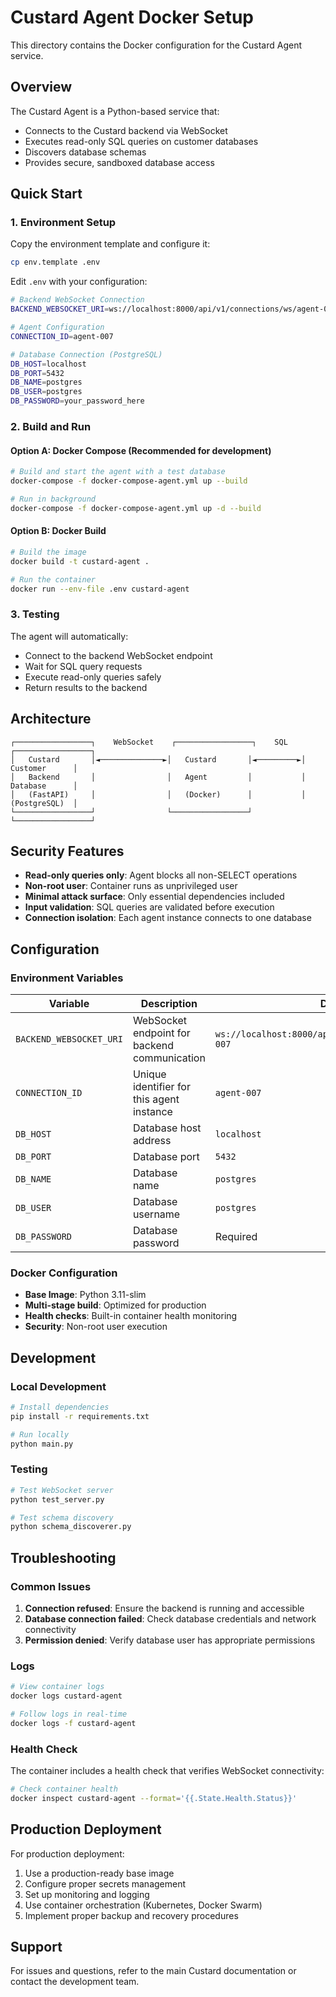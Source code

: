# Custard Agent Docker Setup

This directory contains the Docker configuration for the Custard Agent service.

## Overview

The Custard Agent is a Python-based service that:
- Connects to the Custard backend via WebSocket
- Executes read-only SQL queries on customer databases
- Discovers database schemas
- Provides secure, sandboxed database access

## Quick Start

### 1. Environment Setup

Copy the environment template and configure it:

```bash
cp env.template .env
```

Edit `.env` with your configuration:

```bash
# Backend WebSocket Connection
BACKEND_WEBSOCKET_URI=ws://localhost:8000/api/v1/connections/ws/agent-007

# Agent Configuration
CONNECTION_ID=agent-007

# Database Connection (PostgreSQL)
DB_HOST=localhost
DB_PORT=5432
DB_NAME=postgres
DB_USER=postgres
DB_PASSWORD=your_password_here
```

### 2. Build and Run

#### Option A: Docker Compose (Recommended for development)

```bash
# Build and start the agent with a test database
docker-compose -f docker-compose-agent.yml up --build

# Run in background
docker-compose -f docker-compose-agent.yml up -d --build
```

#### Option B: Docker Build

```bash
# Build the image
docker build -t custard-agent .

# Run the container
docker run --env-file .env custard-agent
```

### 3. Testing

The agent will automatically:
- Connect to the backend WebSocket endpoint
- Wait for SQL query requests
- Execute read-only queries safely
- Return results to the backend

## Architecture

```
┌─────────────────┐    WebSocket    ┌─────────────────┐    SQL    ┌─────────────────┐
│   Custard       │◄──────────────►│   Custard       │◄─────────►│   Customer      │
│   Backend       │                │   Agent         │           │   Database      │
│   (FastAPI)     │                │   (Docker)      │           │   (PostgreSQL)  │
└─────────────────┘                └─────────────────┘           └─────────────────┘
```

## Security Features

- **Read-only queries only**: Agent blocks all non-SELECT operations
- **Non-root user**: Container runs as unprivileged user
- **Minimal attack surface**: Only essential dependencies included
- **Input validation**: SQL queries are validated before execution
- **Connection isolation**: Each agent instance connects to one database

## Configuration

### Environment Variables

| Variable | Description | Default |
|----------|-------------|---------|
| `BACKEND_WEBSOCKET_URI` | WebSocket endpoint for backend communication | `ws://localhost:8000/api/v1/connections/ws/agent-007` |
| `CONNECTION_ID` | Unique identifier for this agent instance | `agent-007` |
| `DB_HOST` | Database host address | `localhost` |
| `DB_PORT` | Database port | `5432` |
| `DB_NAME` | Database name | `postgres` |
| `DB_USER` | Database username | `postgres` |
| `DB_PASSWORD` | Database password | Required |

### Docker Configuration

- **Base Image**: Python 3.11-slim
- **Multi-stage build**: Optimized for production
- **Health checks**: Built-in container health monitoring
- **Security**: Non-root user execution

## Development

### Local Development

```bash
# Install dependencies
pip install -r requirements.txt

# Run locally
python main.py
```

### Testing

```bash
# Test WebSocket server
python test_server.py

# Test schema discovery
python schema_discoverer.py
```

## Troubleshooting

### Common Issues

1. **Connection refused**: Ensure the backend is running and accessible
2. **Database connection failed**: Check database credentials and network connectivity
3. **Permission denied**: Verify database user has appropriate permissions

### Logs

```bash
# View container logs
docker logs custard-agent

# Follow logs in real-time
docker logs -f custard-agent
```

### Health Check

The container includes a health check that verifies WebSocket connectivity:

```bash
# Check container health
docker inspect custard-agent --format='{{.State.Health.Status}}'
```

## Production Deployment

For production deployment:

1. Use a production-ready base image
2. Configure proper secrets management
3. Set up monitoring and logging
4. Use container orchestration (Kubernetes, Docker Swarm)
5. Implement proper backup and recovery procedures

## Support

For issues and questions, refer to the main Custard documentation or contact the development team.
